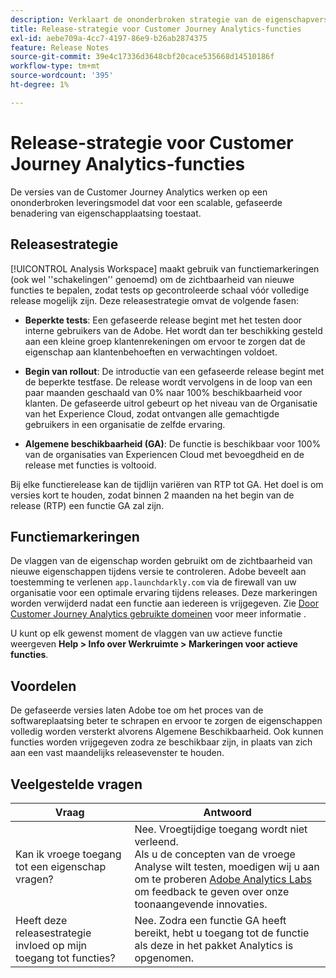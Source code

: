 ```yaml
---
description: Verklaart de ononderbroken strategie van de eigenschapversie voor Customer Journey Analytics
title: Release-strategie voor Customer Journey Analytics-functies
exl-id: aebe709a-4cc7-4197-86e9-b26ab2874375
feature: Release Notes
source-git-commit: 39e4c17336d3648cbf20cace535668d14510186f
workflow-type: tm+mt
source-wordcount: '395'
ht-degree: 1%

---
```


# Release-strategie voor Customer Journey Analytics-functies

De versies van de Customer Journey Analytics werken op een ononderbroken leveringsmodel dat voor een scalable, gefaseerde benadering van eigenschapplaatsing toestaat.

## Releasestrategie

[!UICONTROL Analysis Workspace] maakt gebruik van functiemarkeringen (ook wel &#39;&#39;schakelingen&#39;&#39; genoemd) om de zichtbaarheid van nieuwe functies te bepalen, zodat tests op gecontroleerde schaal vóór volledige release mogelijk zijn. Deze releasestrategie omvat de volgende fasen:

* **Beperkte tests**: Een gefaseerde release begint met het testen door interne gebruikers van de Adobe. Het wordt dan ter beschikking gesteld aan een kleine groep klantenrekeningen om ervoor te zorgen dat de eigenschap aan klantenbehoeften en verwachtingen voldoet.

* **Begin van rollout**: De introductie van een gefaseerde release begint met de beperkte testfase. De release wordt vervolgens in de loop van een paar maanden geschaald van 0% naar 100% beschikbaarheid voor klanten. De gefaseerde uitrol gebeurt op het niveau van de Organisatie van het Experience Cloud, zodat ontvangen alle gemachtigde gebruikers in een organisatie de zelfde ervaring.

* **Algemene beschikbaarheid (GA)**: De functie is beschikbaar voor 100% van de organisaties van Experiencen Cloud met bevoegdheid en de release met functies is voltooid.

Bij elke functierelease kan de tijdlijn variëren van RTP tot GA. Het doel is om versies kort te houden, zodat binnen 2 maanden na het begin van de release (RTP) een functie GA zal zijn.

## Functiemarkeringen

De vlaggen van de eigenschap worden gebruikt om de zichtbaarheid van nieuwe eigenschappen tijdens versie te controleren. Adobe beveelt aan toestemming te verlenen `app.launchdarkly.com` via de firewall van uw organisatie voor een optimale ervaring tijdens releases. Deze markeringen worden verwijderd nadat een functie aan iedereen is vrijgegeven. Zie [Door Customer Journey Analytics gebruikte domeinen](../technotes/domains.md) voor meer informatie .

U kunt op elk gewenst moment de vlaggen van uw actieve functie weergeven **Help > Info over Werkruimte > Markeringen voor actieve functies**.

## Voordelen

De gefaseerde versies laten Adobe toe om het proces van de softwareplaatsing beter te schrapen en ervoor te zorgen de eigenschappen volledig worden versterkt alvorens Algemene Beschikbaarheid. Ook kunnen functies worden vrijgegeven zodra ze beschikbaar zijn, in plaats van zich aan een vast maandelijks releasevenster te houden.

## Veelgestelde vragen

| Vraag | Antwoord |
| --- | --- |
| Kan ik vroege toegang tot een eigenschap vragen? | Nee. Vroegtijdige toegang wordt niet verleend.<br>Als u de concepten van de vroege Analyse wilt testen, moedigen wij u aan om te proberen [Adobe Analytics Labs](https://experienceleague.adobe.com/docs/analytics/analyze/labs.html?lang=nl-NL) om feedback te geven over onze toonaangevende innovaties. |
| Heeft deze releasestrategie invloed op mijn toegang tot functies? | Nee. Zodra een functie GA heeft bereikt, hebt u toegang tot de functie als deze in het pakket Analytics is opgenomen. |
